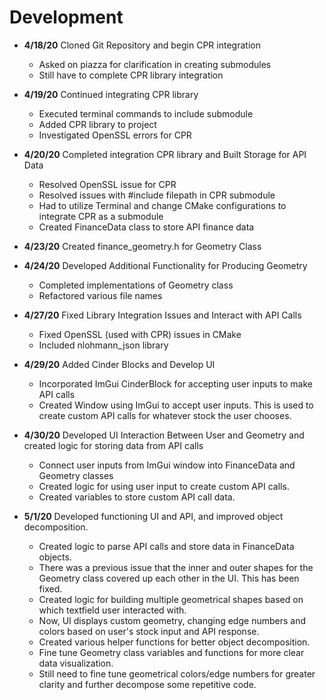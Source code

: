 # Development

 - **4/18/20** Cloned Git Repository and begin CPR integration
   - Asked on piazza for clarification in creating submodules
   - Still have to complete CPR library integration
   
 - **4/19/20** Continued integrating CPR library
   - Executed terminal commands to include submodule
   - Added CPR library to project 
   - Investigated OpenSSL errors for CPR
   
 - **4/20/20** Completed integration CPR library and Built Storage for API Data
   - Resolved OpenSSL issue for CPR
   - Resolved issues with #include filepath in CPR submodule
   - Had to utilize Terminal and change CMake configurations to integrate CPR as a submodule
   - Created FinanceData class to store API finance data
 
 - **4/23/20** Created finance_geometry.h for Geometry Class
   
 - **4/24/20** Developed Additional Functionality for Producing Geometry
   - Completed implementations of Geometry class
   - Refactored various file names
   
 - **4/27/20** Fixed Library Integration Issues and Interact with API Calls
   - Fixed OpenSSL (used with CPR) issues in CMake
   - Included nlohmann_json library
   
 - **4/29/20** Added Cinder Blocks and Develop UI
   - Incorporated ImGui CinderBlock for accepting user inputs to make API calls
   - Created Window using ImGui to accept user inputs. This is used to create custom API calls for 
   whatever stock the user chooses.
   
 - **4/30/20** Developed UI Interaction Between User and Geometry and created logic for storing
 data from API calls
    - Connect user inputs from ImGui window into FinanceData and Geometry classes
    - Created logic for using user input to create custom API calls.
    - Created variables to store custom API call data.
   
 - **5/1/20** Developed functioning UI and API, and improved object decomposition.
    - Created logic to parse API calls and store data in FinanceData objects.
    - There was a previous issue that the inner and outer shapes for the Geometry class covered up
    each other in the UI. This has been fixed.
    - Created logic for building multiple geometrical shapes based on which textfield user interacted with.
    - Now, UI displays custom geometry, changing edge numbers and colors based on user's stock input 
    and API response.
    - Created various helper functions for better object decomposition.
    - Fine tune Geometry class variables and functions for more clear data visualization.
    - Still need to fine tune geometrical colors/edge numbers for greater clarity and further
     decompose some repetitive code.

   
   
   
